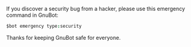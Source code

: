 If you discover a security bug from a hacker, please use this emergency command in GnuBot:

```coffeescript
$bot emergency type:security
```

Thanks for keeping GnuBot safe for everyone.
